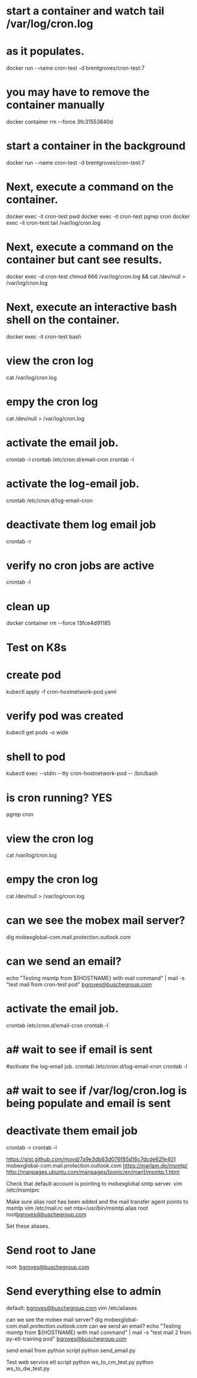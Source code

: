 # start a container and watch tail /var/log/cron.log
# as it populates.
docker run --name cron-test -d brentgroves/cron-test:7

# you may have to remove the container manually
docker container rm --force 3fc31553840d

# start a container in the background
docker run --name cron-test -d brentgroves/cron-test:7

# Next, execute a command on the container.
docker exec -it cron-test pwd
docker exec -it cron-test pgrep cron
docker exec -it cron-test tail /var/log/cron.log

# Next, execute a command on the container but cant see results.
docker exec -d cron-test chmod 666 /var/log/cron.log && cat /dev/null > /var/log/cron.log

# Next, execute an interactive bash shell on the container.
docker exec -it cron-test bash

# view the cron log
cat /var/log/cron.log
# empy the cron log
cat /dev/null > /var/log/cron.log

# activate the email job.
crontab -l
crontab /etc/cron.d/email-cron
crontab -l


# activate the log-email job.
crontab /etc/cron.d/log-email-cron

# deactivate them log email job
crontab -r

# verify no cron jobs are active
crontab -l

# clean up
docker container rm --force 13fce4d91185

# Test on K8s
# create pod
kubectl apply -f cron-hostnetwork-pod.yaml

# verify pod was created 
kubectl get pods -o wide

# shell to pod
kubectl exec --stdin --tty cron-hostnetwork-pod -- /bin/bash
# is cron running? YES
pgrep cron

# view the cron log
cat /var/log/cron.log
# empy the cron log
cat /dev/null > /var/log/cron.log

# can we see the mobex mail server? 
dig mobexglobal-com.mail.protection.outlook.com
# can we send an email?
echo "Testing msmtp from ${HOSTNAME} with mail command" | mail -s "test mail from cron-test pod" bgroves@buschegroup.com

# activate the email job.
crontab /etc/cron.d/email-cron
crontab -l
# a# wait to see if email is sent

#activate the log-email job.
crontab /etc/cron.d/log-email-cron
crontab -l
# a# wait to see if /var/log/cron.log is being populate and email is sent

# deactivate them email job
crontab -r
crontab -l



https://gist.github.com/movd/7a9e3db63d076f85d16c7dcde62fe401
mobexglobal-com.mail.protection.outlook.com
https://marlam.de/msmtp/
http://manpages.ubuntu.com/manpages/bionic/en/man1/msmtp.1.html

Check that default account is pointing to mobexglobal smtp server. 
vim /etc/msmtprc

Make sure alias root has been added and the mail transfer agent points to msmtp
vim /etc/mail.rc
set mta=/usr/bin/msmtp
alias root root<bgroves@buschegroup.com>

Set these aliases.
# Send root to Jane
root: bgroves@buschegroup.com
   
# Send everything else to admin
default: bgroves@buschegroup.com
vim /etc/aliases

can we see the mobex mail server?
dig mobexglobal-com.mail.protection.outlook.com
can we send an email?
echo "Testing msmtp from ${HOSTNAME} with mail command" | mail -s "test mail 2 from py-etl-training pod" bgroves@buschegroup.com

send email from python script
python send_email.py

Test web service etl script 
python ws_to_cm_test.py
python ws_to_dw_test.py